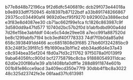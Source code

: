 b77e8d48b72196ca
9f2d6dfc5406819c
dcb29f073e44018a
b9e8933dff750945
4b18397b87122bdf
a33b891748266867
29375cc034490af4
9692d0ecf95f9270
b929002a3886ecbd
e3f83e8d4087ee30
cb71ac662f99e1ca
fc1826c863987c9f
3d580dd9a47fd577
10740d2bc57b2f0d
b1abfbdbd900a4dd
7d26e15be3abfddf
04ce5c54de29ee08
a7ecc991a887520d
be8c1299abfb7194
bcb3edf40f778333
74df7f0b0da85a9d
658c3938491dd466
acc6851808d3f685
27bb60f324285bc9
83c248f3c39f81c5
ffb1690ea3b1f1e2
ebb34ad6d4e37a43
c8c934bea35ef204
f8d0a7fd3c211762
97f5078a0f0139f9
9aba64056fcc900d
bcf2775879bc8cba
918880549311dcac
62d0e200f86a1e39
a1b1408bfa0dff1e
288d8911874e601b
001b81e86cce9acd
3a409ecd350e77f9
30dbb4f1bc8a3022
48c325d23742fe3e
06faad37fc613981
